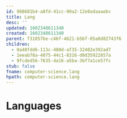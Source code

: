 ```yaml
---
id: 988681b4-a8fd-41cc-90a2-12e0adaaaebc
title: Lang
desc: ''
updated: 1602348611340
created: 1602348611340
parent: f31057be-c46f-4621-b56f-05a0d82743f6
children:
  - 8a40fdd6-113c-480d-af35-32402e392ad7
  - 1eeab78a-4075-44c1-8316-d0d35922857a
  - 9fcded56-7635-4a16-a5ba-3bf7a1ce57fc
stub: false
fname: computer-science.lang
hpath: computer-science.lang
---
```

# Languages

